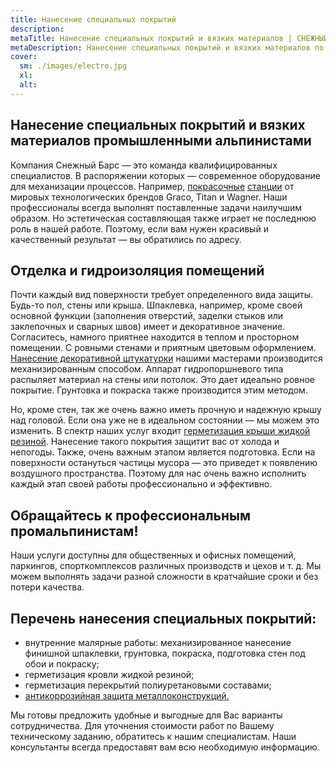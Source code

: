 ```yaml
---
title: Нанесение специальных покрытий 
description: 
metaTitle: Нанесение специальных покрытий и вязких материалов | СНЕЖНЫЙ БАРС
metaDescription: Нанесение специальных покрытий и вязких материалов по Украине квалифицированными специалистами ☎+38 (096)555-30-92 компании Снежный Барс
cover:
  sm: ./images/electro.jpg
  xl: 
  alt: 
---
```

## Нанесение специальных покрытий и вязких материалов промышленными альпинистами


Компания Снежный Барс — это команда квалифицированных специалистов. В распоряжении которых — современное оборудование для механизации процессов. Например, [п](/arenda-i-prodazha-oborudovaniya/)[окрасочные](/arenda-i-prodazha-oborudovaniya/) [станции](/arenda-i-prodazha-oborudovaniya/) от мировых технологических брендов Graco, Titan и Wagner. Наши профессионалы всегда выполнят поставленные задачи наилучшим образом. Но эстетическая составляющая также играет не последнюю роль в нашей работе. Поэтому, если вам нужен красивый и качественный результат — вы обратились по адресу.

## Отделка и гидроизоляция помещений

Почти каждый вид поверхности требует определенного вида защиты. Будь-то пол, стены или крыша. Шпаклевка, например, кроме своей основной функции (заполнения отверстий, заделки стыков или заклепочных и сварных швов) имеет и декоративное значение. Согласитесь, намного приятнее находится в теплом и просторном помещении. С ровными стенами и приятным цветовым оформлением. [Нанесение декоративной штукатурки](/provedenie-vnutrennix-rabot/) нашими мастерами производится механизированным способом. Аппарат гидропоршневого типа распыляет материал на стены или потолок. Это дает идеально ровное покрытие. Грунтовка и покраска также производится этим методом.

Но, кроме стен, так же очень важно иметь прочную и надежную крышу над головой. Если она уже не в идеальном состоянии — мы можем это изменить. В спектр наших услуг входит [герметизация крыши жидкой резиной](/gidroizolyaciya-zhidkoj-rezinoj-za-ili-protiv/). Нанесение такого покрытия защитит вас от холода и непогоды. Также, очень важным этапом является подготовка. Если на поверхности остануться частицы мусора — это приведет к появлению воздушного пространства. Поэтому для нас очень важно исполнить каждый этап своей работы профессионально и эффективно.

## Обращайтесь к профессиональным промальпинистам!

Наши услуги доступны для общественных и офисных помещений, паркингов, спорткомплексов различных производств и цехов и т. д. Мы можем выполнять задачи разной сложности в кратчайшие сроки и без потери качества.

## Перечень нанесения специальных покрытий:

* внутренние малярные работы: механизированное нанесение финишной шпаклевки, грунтовка, покраска, подготовка стен под обои и покраску;
* герметизация кровли жидкой резиной;
* герметизация перекрытий полиуретановыми составами;
* [антикоррозийная защита металлоконструкций.](/pokraska-metalla/)

Мы готовы предложить удобные и выгодные для Вас варианты сотрудничества. Для уточнения стоимости работ по Вашему техническому заданию, обратитесь к нашим специалистам. Наши консультанты всегда предоставят вам всю необходимую информацию.
